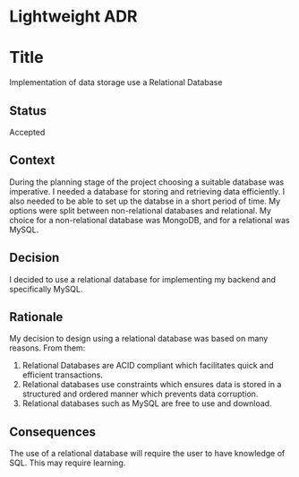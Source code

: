 # Lightweight ADR

# Title
Implementation of data storage use a Relational Database

## Status
Accepted

## Context
During the planning stage of the project choosing a suitable database was imperative. I needed a database for storing and retrieving data efficiently. I also needed to be able to set up the databse in a short period of time. My options were split between non-relational databases and relational. My choice for a non-relational database was MongoDB, and for a relational was MySQL.

## Decision
I decided to use a relational database for implementing my backend and specifically MySQL.

## Rationale
My decision to design using a relational database was based on many reasons. From them:

1. Relational Databases are ACID compliant which facilitates quick and efficient transactions.
2. Relational databases use constraints which ensures data is stored in a structured and ordered manner which prevents data corruption.
3. Relational databases such as MySQL are free to use and download.

## Consequences
The use of a relational database will require the user to have knowledge of SQL. This may require learning.
